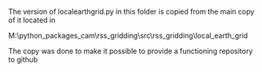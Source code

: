 The version of localearthgrid.py in this folder is copied from
the main copy of it located in

M:\python_packages_cam\rss_gridding\src\rss_gridding\local_earth_grid

The copy was done to make it possible to provide a functioning repository to github